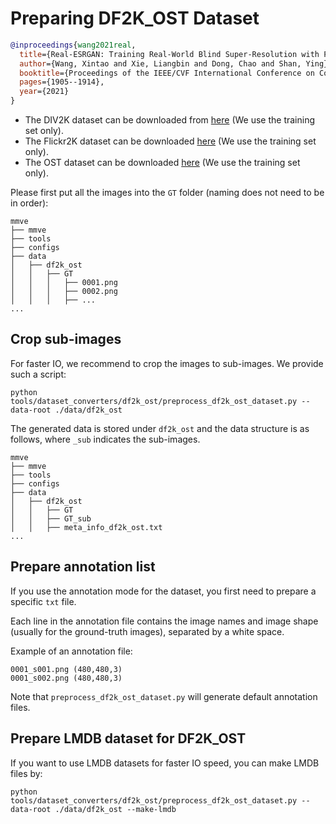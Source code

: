 # Preparing DF2K_OST Dataset

<!-- [DATASET] -->

```bibtex
@inproceedings{wang2021real,
  title={Real-ESRGAN: Training Real-World Blind Super-Resolution with Pure Synthetic Data},
  author={Wang, Xintao and Xie, Liangbin and Dong, Chao and Shan, Ying},
  booktitle={Proceedings of the IEEE/CVF International Conference on Computer Vision},
  pages={1905--1914},
  year={2021}
}
```

- The DIV2K dataset can be downloaded from [here](https://data.vision.ee.ethz.ch/cvl/DIV2K/) (We use the training set only).
- The Flickr2K dataset can be downloaded [here](https://cv.snu.ac.kr/research/EDSR/Flickr2K.tar) (We use the training set only).
- The OST dataset can be downloaded [here](https://openmmlab.oss-cn-hangzhou.aliyuncs.com/datasets/OST_dataset.zip) (We use the training set only).

Please first put all the images into the `GT` folder (naming does not need to be in order):

```text
mmve
├── mmve
├── tools
├── configs
├── data
│   ├── df2k_ost
│   │   ├── GT
│   │   │   ├── 0001.png
│   │   │   ├── 0002.png
│   │   │   ├── ...
...
```

## Crop sub-images

For faster IO, we recommend to crop the images to sub-images. We provide such a script:

```shell
python tools/dataset_converters/df2k_ost/preprocess_df2k_ost_dataset.py --data-root ./data/df2k_ost
```

The generated data is stored under `df2k_ost` and the data structure is as follows, where `_sub` indicates the sub-images.

```text
mmve
├── mmve
├── tools
├── configs
├── data
│   ├── df2k_ost
│   │   ├── GT
│   │   ├── GT_sub
│   │   ├── meta_info_df2k_ost.txt
...
```

## Prepare annotation list

If you use the annotation mode for the dataset, you first need to prepare a specific `txt` file.

Each line in the annotation file contains the image names and image shape (usually for the ground-truth images), separated by a white space.

Example of an annotation file:

```text
0001_s001.png (480,480,3)
0001_s002.png (480,480,3)
```

Note that `preprocess_df2k_ost_dataset.py` will generate default annotation files.

## Prepare LMDB dataset for DF2K_OST

If you want to use LMDB datasets for faster IO speed, you can make LMDB files by:

```shell
python tools/dataset_converters/df2k_ost/preprocess_df2k_ost_dataset.py --data-root ./data/df2k_ost --make-lmdb
```
